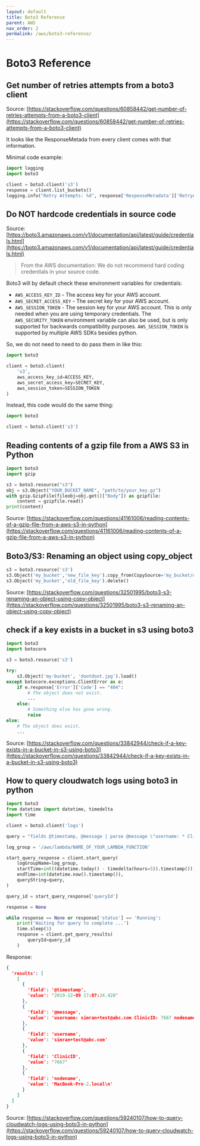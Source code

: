 ```yaml
---
layout: default
title: Boto3 Reference
parent: AWS
nav_order: 2
permalink: /aws/boto3-reference/
---
```


# Boto3 Reference

## Get number of retries attempts from a boto3 client

Source: [https://stackoverflow.com/questions/60858442/get-number-of-retries-attempts-from-a-boto3-client](https://stackoverflow.com/questions/60858442/get-number-of-retries-attempts-from-a-boto3-client)

It looks like the ResponseMetada from every client comes with that information.

Minimal code example:

```Python
import logging
import boto3

client = boto3.client('s3')
response = client.list_buckets()
logging.info("Retry Attempts: %d", response['ResponseMetadata']['RetryAttempts'])
```

## Do NOT hardcode credentials in source code

Source: [https://boto3.amazonaws.com/v1/documentation/api/latest/guide/credentials.html](https://boto3.amazonaws.com/v1/documentation/api/latest/guide/credentials.html)

> From the AWS documentation: We do not recommend hard coding credentials in your source code.

Boto3 will by default check these environment variables for credentials:
- `AWS_ACCESS_KEY_ID` - The access key for your AWS account.
- `AWS_SECRET_ACCESS_KEY` - The secret key for your AWS account.
- `AWS_SESSION_TOKEN` - The session key for your AWS account. This is only needed when you are using temporary credentials. The `AWS_SECURITY_TOKEN` environment variable can also be used, but is only supported for backwards compatibility purposes. `AWS_SESSION_TOKEN` is supported by multiple AWS SDKs besides python.

So, we do not need to need to do pass them in like this:

```Python
import boto3

client = boto3.client(
    's3',
    aws_access_key_id=ACCESS_KEY,
    aws_secret_access_key=SECRET_KEY,
    aws_session_token=SESSION_TOKEN
)
```

Instead, this code would do the same thing:

```Python
import boto3

client = boto3.client('s3')
```

## Reading contents of a gzip file from a AWS S3 in Python

```Python
import boto3
import gzip

s3 = boto3.resource("s3")
obj = s3.Object("YOUR_BUCKET_NAME", "path/to/your_key.gz")
with gzip.GzipFile(fileobj=obj.get()["Body"]) as gzipfile:
    content = gzipfile.read()
print(content)
```

Source: [https://stackoverflow.com/questions/41161006/reading-contents-of-a-gzip-file-from-a-aws-s3-in-python](https://stackoverflow.com/questions/41161006/reading-contents-of-a-gzip-file-from-a-aws-s3-in-python)

## Boto3/S3: Renaming an object using copy_object

```Python
s3 = boto3.resource('s3')
s3.Object('my_bucket','new_file_key').copy_from(CopySource='my_bucket/old_file_key')
s3.Object('my_bucket','old_file_key').delete()
```

Source: [https://stackoverflow.com/questions/32501995/boto3-s3-renaming-an-object-using-copy-object](https://stackoverflow.com/questions/32501995/boto3-s3-renaming-an-object-using-copy-object)

## check if a key exists in a bucket in s3 using boto3

```Python
import boto3
import botocore

s3 = boto3.resource('s3')

try:
    s3.Object('my-bucket', 'dootdoot.jpg').load()
except botocore.exceptions.ClientError as e:
    if e.response['Error']['Code'] == "404":
        # The object does not exist.
        ...
    else:
        # Something else has gone wrong.
        raise
else:
    # The object does exist.
    ...
```

Source: [https://stackoverflow.com/questions/33842944/check-if-a-key-exists-in-a-bucket-in-s3-using-boto3](https://stackoverflow.com/questions/33842944/check-if-a-key-exists-in-a-bucket-in-s3-using-boto3)

## How to query cloudwatch logs using boto3 in python

```Python
import boto3
from datetime import datetime, timedelta
import time

client = boto3.client('logs')

query = "fields @timestamp, @message | parse @message \"username: * ClinicID: * nodename: *\" as username, ClinicID, nodename | filter ClinicID = 7667 and username='simran+test@abc.com'"  

log_group = '/aws/lambda/NAME_OF_YOUR_LAMBDA_FUNCTION'

start_query_response = client.start_query(
    logGroupName=log_group,
    startTime=int((datetime.today() - timedelta(hours=5)).timestamp()),
    endTime=int(datetime.now().timestamp()),
    queryString=query,
)

query_id = start_query_response['queryId']

response = None

while response == None or response['status'] == 'Running':
    print('Waiting for query to complete ...')
    time.sleep(1)
    response = client.get_query_results(
        queryId=query_id
    )
```

Response:

```JSON
{
  'results': [
    [
      {
        'field': '@timestamp',
        'value': '2019-12-09 17:07:24.428'
      },
      {
        'field': '@message',
        'value': 'username: simran+test@abc.com ClinicID: 7667 nodename: MacBook-Pro-2.local\n'
      },
      {
        'field': 'username',
        'value': 'simran+test@abc.com'
      },
      {
        'field': 'ClinicID',
        'value': '7667'
      },
      {
        'field': 'nodename',
        'value': 'MacBook-Pro-2.local\n'
      }
    ]
  ]
}
```

Source: [https://stackoverflow.com/questions/59240107/how-to-query-cloudwatch-logs-using-boto3-in-python](https://stackoverflow.com/questions/59240107/how-to-query-cloudwatch-logs-using-boto3-in-python)